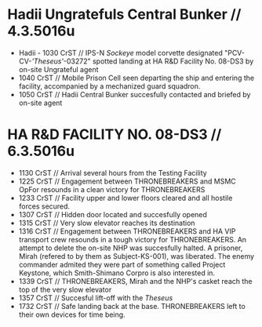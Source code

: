 # Hadii Ungratefuls Central Bunker // 4.3.5016u
* Hadii - 1030 CrST // IPS-N *Sockeye* model corvette designated \"PCV-CV-*'Theseus'*-03272" spotted landing at HA R&D Facility No. 08-DS3 by on-site Ungrateful agent
* 1040 CrST // Mobile Prison Cell seen departing the ship and entering the facility, accompanied by a mechanized guard squadron.
* 1050 CrST // Hadii Central Bunker succesfully contacted and briefed by on-site agent
# HA R&D FACILITY NO. 08-DS3 // 6.3.5016u
* 1130 CrST // Arrival several hours from the Testing Facility
* 1225 CrST // Engagement between THRONEBREAKERS and MSMC OpFor resounds in a clean victory for THRONEBREAKERS
* 1233 CrST // Facility upper and lower floors cleared and all hostile forces secured. 
* 1307 CrST // Hidden door located and succesfully opened
* 1315 CrST // Very slow elevator reaches its destination
* 1316 CrST // Engagement between THRONEBREAKERS and HA VIP transport crew resounds in a tough victory for THRONEBREAKERS. An attempt to delete the on-site NHP was succesfully halted. A prisoner, Mirah (refered to by them as Subject-KS-001), was liberated. The enemy commander admited they were part of something called Project Keystone, which Smith-Shimano Corpro is also interested in.
* 1339 CrST // THRONEBREAKERS, Mirah and the NHP's casket reach the top of the very slow elevator
* 1357 CrST // Succesful lift-off with the *Theseus*
* 1732 CrST // Safe landing back at the base. THRONEBREAKERS left to their own devices for time being.